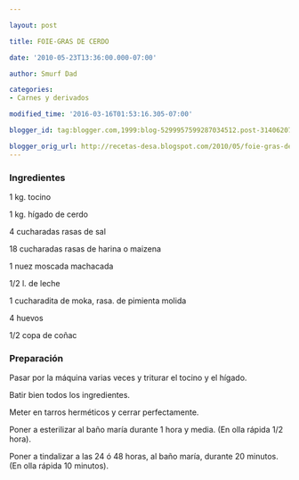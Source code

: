 ```yaml
---

layout: post

title: FOIE-GRAS DE CERDO

date: '2010-05-23T13:36:00.000-07:00'

author: Smurf Dad

categories:
- Carnes y derivados

modified_time: '2016-03-16T01:53:16.305-07:00'

blogger_id: tag:blogger.com,1999:blog-5299957599287034512.post-3140620735818100466

blogger_orig_url: http://recetas-desa.blogspot.com/2010/05/foie-gras-de-cerdo.html
---
```


<h3>Ingredientes</h3>

1 kg. tocino

1 kg. hígado de cerdo

4 cucharadas rasas de sal

18 cucharadas rasas de harina o maizena

1 nuez moscada machacada

1/2 l. de leche

1 cucharadita de moka, rasa. de pimienta molida

4 huevos

1/2 copa de coñac

<h3>Preparación</h3>

Pasar por la máquina varias veces y triturar el tocino y el hígado.

Batir bien todos los ingredientes.

Meter en tarros herméticos y cerrar perfectamente.

Poner a esterilizar al baño maría durante 1 hora y media. (En olla rápida 1/2 hora).

Poner a tindalizar a las 24 ó 48 horas, al baño maría, durante 20 minutos. (En olla rápida 10 minutos).

